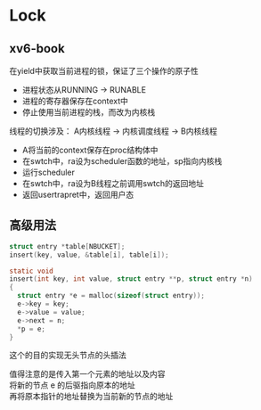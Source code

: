 # Lock

## xv6-book

在yield中获取当前进程的锁，保证了三个操作的原子性
- 进程状态从RUNNING -> RUNABLE
- 进程的寄存器保存在context中
- 停止使用当前进程的栈，而改为内核栈

线程的切换涉及： A内核线程 -> 内核调度线程 -> B内核线程
- A将当前的context保存在proc结构体中
- 在swtch中，ra设为scheduler函数的地址，sp指向内核栈
- 运行scheduler
- 在swtch中，ra设为B线程之前调用swtch的返回地址
- 返回usertrapret中，返回用户态

##  高级用法
```c
struct entry *table[NBUCKET];
insert(key, value, &table[i], table[i]);

static void 
insert(int key, int value, struct entry **p, struct entry *n)
{
  struct entry *e = malloc(sizeof(struct entry));
  e->key = key;
  e->value = value;
  e->next = n;
  *p = e;
}
```
这个的目的实现无头节点的头插法

值得注意的是传入第一个元素的地址以及内容\
将新的节点 e 的后驱指向原本的地址\
再将原本指针的地址替换为当前新的节点的地址